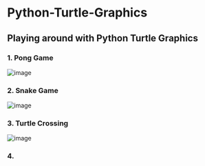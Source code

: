 # Python-Turtle-Graphics
## Playing around with Python Turtle Graphics

### 1. Pong Game
![image](https://user-images.githubusercontent.com/118650412/226116010-97125b86-3345-4b42-bdc7-4356398b612f.png)

### 2. Snake Game
![image](https://user-images.githubusercontent.com/118650412/226116192-a3a12a5a-41d5-4a3e-8aa0-c33fbd92f95d.png)

### 3. Turtle Crossing
![image](https://user-images.githubusercontent.com/118650412/226116491-b9d463f9-cf38-4b5b-8ca7-f7321a941728.png)

### 4. 
